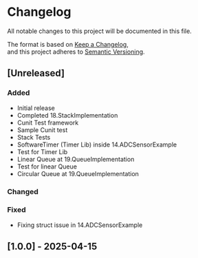 # Changelog

All notable changes to this project will be documented in this file.

The format is based on [Keep a Changelog](https://keepachangelog.com/en/1.0.0/),  
and this project adheres to [Semantic Versioning](https://semver.org/spec/v2.0.0.html).

## [Unreleased]

### Added
- Initial release
- Completed 18.StackImplementation
- Cunit Test framework
- Sample Cunit test
- Stack Tests
- SoftwareTimer (Timer Lib) inside 14.ADCSensorExample
- Test for Timer Lib
- Linear Queue at 19.QueueImplementation
- Test for linear Queue
- Circular Queue at 19.QueueImplementation

### Changed

### Fixed
- Fixing struct issue in 14.ADCSensorExample

## [1.0.0] - 2025-04-15


